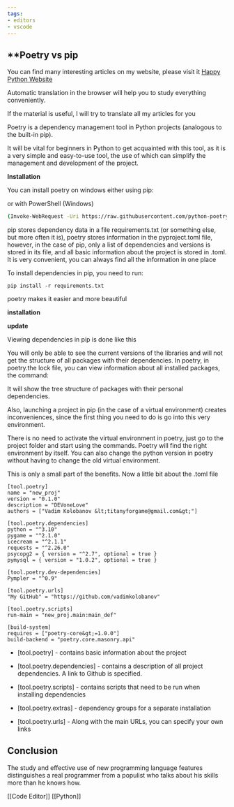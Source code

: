 ```yaml
---
tags:
- editors
- vscode
---
```

## **Poetry vs pip

You can find many interesting articles on my website, please visit it [Happy Python Website](https://happypython.ru/)

Automatic translation in the browser will help you to study everything conveniently.

If the material is useful, I will try to translate all my articles for you

Poetry is a dependency management tool in Python projects (analogous to the built-in pip).

It will be vital for beginners in Python to get acquainted with this tool, as it is a very simple and easy-to-use tool, the use of which can simplify the management and development of the project.

**Installation**

You can install poetry on windows either using pip:

or with PowerShell (Windows)

```bash
(Invoke-WebRequest -Uri https://raw.githubusercontent.com/python-poetry/poetry/master/get-poetry.py -UseBasicParsing).Content | python -
```

pip stores dependency data in a file requirements.txt (or something else, but more often it is), poetry stores information in the pyproject.toml file, however, in the case of pip, only a list of dependencies and versions is stored in its file, and all basic information about the project is stored in .toml. It is very convenient, you can always find all the information in one place

To install dependencies in pip, you need to run:

```
pip install -r requirements.txt
```

poetry makes it easier and more beautiful

**installation**

**update**

Viewing dependencies in pip is done like this

You will only be able to see the current versions of the libraries and will not get the structure of all packages with their dependencies. In poetry, in poetry.the lock file, you can view information about all installed packages, the command:

It will show the tree structure of packages with their personal dependencies.

Also, launching a project in pip (in the case of a virtual environment) creates inconveniences, since the first thing you need to do is go into this very environment.

There is no need to activate the virtual environment in poetry, just go to the project folder and start using the commands. Poetry will find the right environment by itself.
You can also change the python version in poetry without having to change the old virtual environment.

This is only a small part of the benefits.
Now a little bit about the .toml file

```
[tool.poetry]
name = "new_proj"
version = "0.1.0"
description = "DEVoneLove"
authors = ["Vadim Kolobanov &lt;titanyforgame@gmail.com&gt;"]

[tool.poetry.dependencies]
python = "^3.10"
pygame = "^2.1.0"
icecream = "^2.1.1"
requests = "^2.26.0"
psycopg2 = { version = "^2.7", optional = true }
pymysql = { version = "1.0.2", optional = true }

[tool.poetry.dev-dependencies]
Pympler = "^0.9"

[tool.poetry.urls]
"My GitHub" = "https://github.com/vadimkolobanov"

[tool.poetry.scripts]
run-main = "new_proj.main:main_def"

[build-system]
requires = ["poetry-core&gt;=1.0.0"]
build-backend = "poetry.core.masonry.api"
```

-   \[tool.poetry\] - contains basic information about the project

-   \[tool.poetry.dependencies\] - contains a description of all project dependencies. A link to Github is specified.

-   \[tool.poetry.scripts\] - contains scripts that need to be run when installing dependencies

-   \[tool.poetry.extras\] - dependency groups for a separate installation

-   \[tool.poetry.urls\] - Along with the main URLs, you can specify your own links

## [](https://dev.to/vadimkolobanov/poetry-vs-pip-or-how-to-forget-forever-requirementstxt-cheat-sheet-for-beginners-33h1#conclusion)Conclusion

The study and effective use of new programming language features distinguishes a real programmer from a populist who talks about his skills more than he knows how.

[[Code Editor]]  [[Python]]